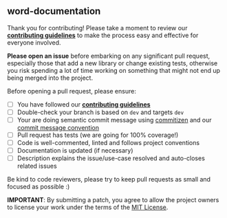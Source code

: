 ## word-documentation

Thank you for contributing! Please take a moment to review our [**contributing guidelines**](https://github.com/rollup-umd/word-documentation/blob/master/.github/CONTRIBUTING.md)
to make the process easy and effective for everyone involved.

**Please open an issue** before embarking on any significant pull request, especially those that
add a new library or change existing tests, otherwise you risk spending a lot of time working
on something that might not end up being merged into the project.

Before opening a pull request, please ensure:

- [ ] You have followed our [**contributing guidelines**](https://github.com/rollup-umd/word-documentation/blob/master/.github/CONTRIBUTING.md)
- [ ] Double-check your branch is based on `dev` and targets `dev`
- [ ] Your are doing semantic commit message using [commitizen](https://github.com/commitizen/cz-cli) and our [commit message convention](https://github.com/angular/angular.js/blob/master/DEVELOPERS.md#-git-commit-guidelines)
- [ ] Pull request has tests (we are going for 100% coverage!)
- [ ] Code is well-commented, linted and follows project conventions
- [ ] Documentation is updated (if necessary)
- [ ] Description explains the issue/use-case resolved and auto-closes related issues

Be kind to code reviewers, please try to keep pull requests as small and focused as possible :)

**IMPORTANT**: By submitting a patch, you agree to allow the project
owners to license your work under the terms of the [MIT License](https://github.com/rollup-umd/word-documentation/blob/master/LICENSE.md).
